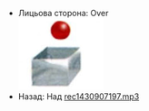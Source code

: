 - Лицьова сторона: Over <br />![prepositions_06.jpg](7.jpg)
- Назад: Над [rec1430907197.mp3](42.mp3)